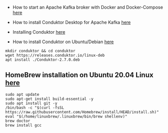- How to start an Apache Kafka broker with Docker and Docker-Compose [here](https://www.youtube.com/watch?v=Zq8aMrRnvQE)

- How to install Conduktor Desktop for Apache Kafka [here](https://www.youtube.com/watch?v=WhMPqUgYYCQ)

- Installing Conduktor [here](https://docs.conduktor.io/sign-in-section/install)

- How to install Conduktor on Ubuntu/Debian [here](https://docs.conduktor.io/sign-in-section/install/linux)

```
mkdir conduktor && cd conduktor
wget https://releases.conduktor.io/linux-deb
apt install ./Conduktor-2.7.0.deb
```

## HomeBrew installation on Ubuntu 20.04 Linux [here](https://www.how2shout.com/linux/how-to-install-brew-ubuntu-20-04-lts-linux/)
```
sudo apt update
sudo apt-get install build-essential -y
sudo apt install git -y
/bin/bash -c "$(curl -fsSL https://raw.githubusercontent.com/Homebrew/install/HEAD/install.sh)"
eval "$(/home/linuxbrew/.linuxbrew/bin/brew shellenv)"
brew doctor
brew install gcc
```
